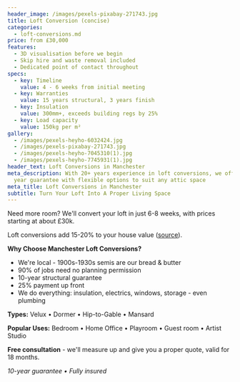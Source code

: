 ```yaml
---
header_image: /images/pexels-pixabay-271743.jpg
title: Loft Conversion (concise)
categories:
  - loft-conversions.md
price: from £30,000
features:
  - 3D visualisation before we begin
  - Skip hire and waste removal included
  - Dedicated point of contact throughout
specs:
  - key: Timeline
    value: 4 - 6 weeks from initial meeting
  - key: Warranties
    value: 15 years structural, 3 years finish
  - key: Insulation
    value: 300mm+, exceeds building regs by 25%
  - key: Load capacity
    value: 150kg per m²
gallery:
  - /images/pexels-heyho-6032424.jpg
  - /images/pexels-pixabay-271743.jpg
  - /images/pexels-heyho-7045310(1).jpg
  - /images/pexels-heyho-7745931(1).jpg
header_text: Loft Conversions in Manchester
meta_description: With 20+ years experience in loft conversions, we offer a 15
  year guarantee with flexible options to suit any attic space
meta_title: Loft Conversions in Manchester
subtitle: Turn Your Loft Into A Proper Living Space
---
```

Need more room? We'll convert your loft in just 6-8 weeks, with prices starting at about £30k.

Loft conversions add 15-20% to your house value ([source](https://resi.co.uk/advice/loft-conversions/loft-conversions-add-value-to-your-home)).

**Why Choose Manchester Loft Conversions?**

- We're local - 1900s-1930s semis are our bread & butter
- 90% of jobs need no planning permission
- 10-year structural guarantee
- 25% payment up front
- We do everything: insulation, electrics, windows, storage - even plumbing

**Types:** Velux • Dormer • Hip-to-Gable • Mansard

**Popular Uses:** Bedroom • Home Office • Playroom • Guest room • Artist Studio

**Free consultation** - we'll measure up and give you a proper quote, valid for 18 months.

*10-year guarantee • Fully insured*